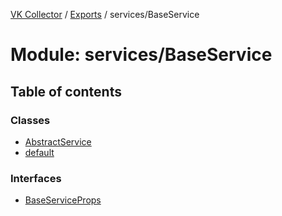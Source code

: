 [VK Collector](../README.md) / [Exports](../modules.md) / services/BaseService

# Module: services/BaseService

## Table of contents

### Classes

- [AbstractService](../classes/services_BaseService.AbstractService.md)
- [default](../classes/services_BaseService.default.md)

### Interfaces

- [BaseServiceProps](../interfaces/services_BaseService.BaseServiceProps.md)
